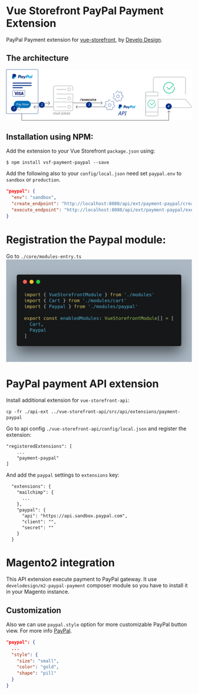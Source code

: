 # Vue Storefront PayPal Payment Extension

PayPal Payment extension for [vue-storefront](https://github.com/DivanteLtd/vue-storefront), by [Develo Design](https://www.develodesign.co.uk).

## The architecture
![Architecture diagram](docs/executing-paypal-payment-server-integration.svg)

## Installation using NPM:

Add the extension to your Vue Storefront `package.json` using:
```shell
$ npm install vsf-payment-paypal --save
```

Add the following also to your `config/local.json` need set `paypal.env` to `sandbox` or `production`.
```json
"paypal": {
  "env": "sandbox",
  "create_endpoint": "http://localhost:8080/api/ext/payment-paypal/create",
  "execute_endpoint": "http://localhost:8080/api/ext/payment-paypal/execute"
}
```

# Registration the Paypal module:

Go to `./core/modules-entry.ts`
![Paypal register as module](docs/paypal-entry.png)


# PayPal payment API extension

Install additional extension for `vue-storefront-api`:
```shell
cp -fr ./api-ext ../vue-storefront-api/src/api/extensions/payment-paypal
```

Go to api config  `./vue-storefront-api/config/local.json` and register the extension:
```
"registeredExtensions": [
    ...
    "payment-paypal"
]
```

And add the `paypal` settings to `extensions` key:
```
  "extensions": {
    "mailchimp": {
      ...
    },
    "paypal": {
      "api": "https://api.sandbox.paypal.com",
      "client": "",
      "secret": ""
    }
  }
```

# Magento2 integration

This API extension execute payment to PayPal gateway.
It use `develodesign/m2-paypal-payment` composer module so you have to install it in your Magento instance.

## Customization

Also we can use `paypal.style` option for more customizable PayPal button view. For more info [PayPal](https://developer.paypal.com/demo/checkout/#/pattern/checkout).

```json
"paypal": {
  ...
  "style": {
    "size": "small",
    "color": "gold",
    "shape": "pill"
  }
}
```
